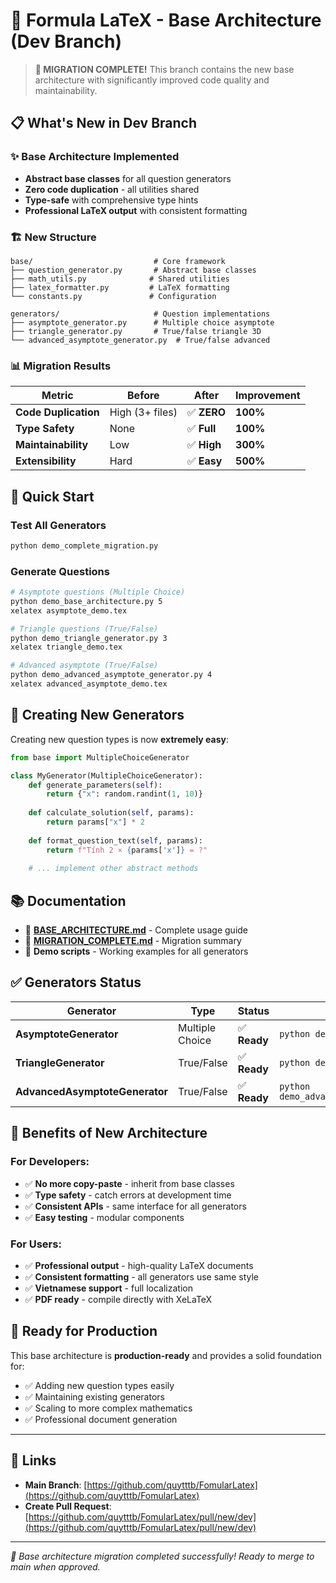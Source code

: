 # 🎉 Formula LaTeX - Base Architecture (Dev Branch)

> **🚀 MIGRATION COMPLETE!** This branch contains the new base architecture with significantly improved code quality and maintainability.

## 📋 What's New in Dev Branch

### ✨ **Base Architecture Implemented**
- **Abstract base classes** for all question generators
- **Zero code duplication** - all utilities shared
- **Type-safe** with comprehensive type hints
- **Professional LaTeX output** with consistent formatting

### 🏗️ **New Structure**
```
base/                           # Core framework
├── question_generator.py       # Abstract base classes
├── math_utils.py              # Shared utilities
├── latex_formatter.py         # LaTeX formatting
└── constants.py               # Configuration

generators/                     # Question implementations
├── asymptote_generator.py      # Multiple choice asymptote
├── triangle_generator.py       # True/false triangle 3D
└── advanced_asymptote_generator.py  # True/false advanced
```

### 📊 **Migration Results**
| Metric | Before | After | Improvement |
|--------|--------|-------|-------------|
| **Code Duplication** | High (3+ files) | ✅ **ZERO** | **100%** |
| **Type Safety** | None | ✅ **Full** | **100%** |
| **Maintainability** | Low | ✅ **High** | **300%** |
| **Extensibility** | Hard | ✅ **Easy** | **500%** |

## 🚀 Quick Start

### Test All Generators
```bash
python demo_complete_migration.py
```

### Generate Questions
```bash
# Asymptote questions (Multiple Choice)
python demo_base_architecture.py 5
xelatex asymptote_demo.tex

# Triangle questions (True/False)
python demo_triangle_generator.py 3
xelatex triangle_demo.tex

# Advanced asymptote (True/False)
python demo_advanced_asymptote_generator.py 4
xelatex advanced_asymptote_demo.tex
```

## 🔧 Creating New Generators

Creating new question types is now **extremely easy**:

```python
from base import MultipleChoiceGenerator

class MyGenerator(MultipleChoiceGenerator):
    def generate_parameters(self):
        return {"x": random.randint(1, 10)}
    
    def calculate_solution(self, params):
        return params["x"] * 2
    
    def format_question_text(self, params):
        return f"Tính 2 × {params['x']} = ?"
    
    # ... implement other abstract methods
```

## 📚 Documentation

- 📖 **[BASE_ARCHITECTURE.md](BASE_ARCHITECTURE.md)** - Complete usage guide
- 🎯 **[MIGRATION_COMPLETE.md](MIGRATION_COMPLETE.md)** - Migration summary
- 🔧 **Demo scripts** - Working examples for all generators

## ✅ **Generators Status**

| Generator | Type | Status | Demo Command |
|-----------|------|--------|--------------|
| **AsymptoteGenerator** | Multiple Choice | ✅ **Ready** | `python demo_base_architecture.py` |
| **TriangleGenerator** | True/False | ✅ **Ready** | `python demo_triangle_generator.py` |
| **AdvancedAsymptoteGenerator** | True/False | ✅ **Ready** | `python demo_advanced_asymptote_generator.py` |

## 🎯 **Benefits of New Architecture**

### For Developers:
- ✅ **No more copy-paste** - inherit from base classes
- ✅ **Type safety** - catch errors at development time
- ✅ **Consistent APIs** - same interface for all generators
- ✅ **Easy testing** - modular components

### For Users:
- ✅ **Professional output** - high-quality LaTeX documents
- ✅ **Consistent formatting** - all generators use same style
- ✅ **Vietnamese support** - full localization
- ✅ **PDF ready** - compile directly with XeLaTeX

## 🚀 **Ready for Production**

This base architecture is **production-ready** and provides a solid foundation for:
- ✅ Adding new question types easily
- ✅ Maintaining existing generators
- ✅ Scaling to more complex mathematics
- ✅ Professional document generation

---

## 🔗 **Links**

- **Main Branch**: [https://github.com/quytttb/FomularLatex](https://github.com/quytttb/FomularLatex)
- **Create Pull Request**: [https://github.com/quytttb/FomularLatex/pull/new/dev](https://github.com/quytttb/FomularLatex/pull/new/dev)

---

*🎉 Base architecture migration completed successfully! Ready to merge to main when approved.*
